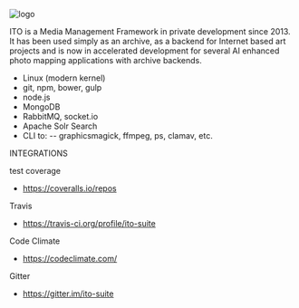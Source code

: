 ![logo](https://avatars1.githubusercontent.com/u/11889554?v=3&s=80)

ITO is a Media Management Framework in private development since 2013. It has been used simply as an archive, as a backend for Internet based art projects and is now in accelerated development for several AI enhanced photo mapping applications with archive backends.

- Linux (modern kernel)
- git, npm, bower, gulp
- node.js
- MongoDB
- RabbitMQ, socket.io
- Apache Solr Search
- CLI to:
-- graphicsmagick, ffmpeg, ps, clamav, etc.







INTEGRATIONS

test coverage

* https://coveralls.io/repos

Travis

* https://travis-ci.org/profile/ito-suite

Code Climate

* https://codeclimate.com/

Gitter

 * https://gitter.im/ito-suite
